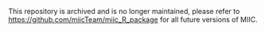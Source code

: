 This repository is archived and is no longer maintained, please refer to https://github.com/miicTeam/miic_R_package for all future versions of MIIC.
